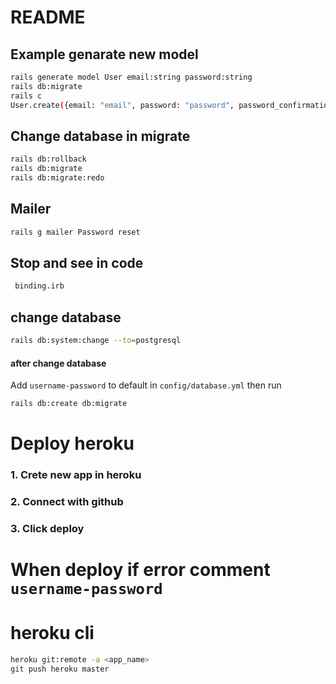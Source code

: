# README

## Example genarate new model
```bash
rails generate model User email:string password:string
rails db:migrate
rails c
User.create({email: "email", password: "password", password_confirmation: "password"})
```

## Change database in migrate
```bash
rails db:rollback
rails db:migrate
rails db:migrate:redo
```

## Mailer
```bash
rails g mailer Password reset
```

## Stop and see in code
```bash
 binding.irb
```

## change database
```bash
rails db:system:change --to=postgresql
```
#### after change database
Add ```username-password``` to default in ```config/database.yml``` then run 
```bash
rails db:create db:migrate
```

# Deploy heroku
### 1. Crete new app in heroku
### 2. Connect with github
### 3. Click deploy

# When deploy if error comment ```username-password```

# heroku cli
```bash
heroku git:remote -a <app_name>
git push heroku master
```